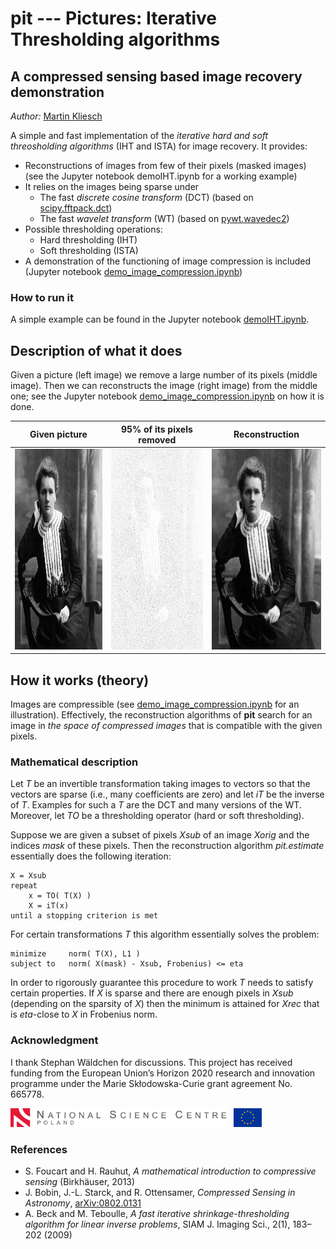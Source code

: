 # pit   ---  Pictures: Iterative Thresholding algorithms

## A compressed sensing based image recovery demonstration 

*Author:* [Martin Kliesch](http://www.mkliesch.eu/)



A simple and fast implementation of the *iterative hard and soft threosholding algorithms* (IHT and ISTA) for image recovery. It provides:

* Reconstructions of images from few of their pixels (masked images)
  (see the Jupyter notebook demoIHT.ipynb for a working example)
* It relies on the images being sparse under
    - The fast *discrete cosine transform* (DCT) 
      (based on [scipy.fftpack.dct](https://docs.scipy.org/doc/scipy-0.14.0/reference/generated/scipy.fftpack.dct.html))
    - The fast *wavelet transform* (WT) 
      (based on [pywt.wavedec2](http://pywavelets.readthedocs.io/en/latest/ref/2d-dwt-and-idwt.html))
* Possible thresholding operations:
    - Hard thresholding (IHT)
    - Soft thresholding (ISTA)
* A demonstration of the functioning of image compression is included
  (Jupyter notebook [demo_image_compression.ipynb](./demo_image_compression.ipynb))

### How to run it
A simple example can be found in the Jupyter notebook [demoIHT.ipynb](./demoIT.ipynb). 

## Description of what it does
Given a picture (left image) we remove a large number of its pixels (middle image). Then we can reconstructs the image (right image) from the middle one; see the Jupyter notebook [demo_image_compression.ipynb](./demo_image_compression.ipynb) on how it is done.

Given picture | 95% of its pixels removed | Reconstruction 
:-------------------------:|:-------------------------:|:-------------------------:
<img src="./pics/marie_curie.jpg" width="292" height="321" /> | <img src="./pics/marie_curie_masked.jpg" width="292" height="321" /> | <img src="./pics/marie_curie_rec.jpg" width="292" height="321" />

## How it works (theory)
Images are compressible (see [demo_image_compression.ipynb](./demo_image_compression.ipynb) for an illustration). Effectively, the reconstruction algorithms of **pit** search for an image in *the space of compressed images* that is compatible with the given pixels. 

### Mathematical description
Let *T* be an invertible transformation taking images to vectors so that the vectors are sparse (i.e., many coefficients are zero) and let *iT* be the inverse of *T*. Examples for such a *T* are the DCT and many versions of the WT. Moreover, let *TO* be a thresholding operator (hard or soft thresholding). 

Suppose we are given a subset of pixels *Xsub* of an image *Xorig* and the indices *mask* of these pixels. Then the reconstruction algorithm *pit.estimate* essentially does the following iteration:

    X = Xsub
    repeat
        x = TO( T(X) )
        X = iT(x)
    until a stopping criterion is met

For certain transformations *T* this algorithm essentially solves the problem:

    minimize     norm( T(X), L1 )
    subject to   norm( X(mask) - Xsub, Frobenius) <= eta

In order to rigorously guarantee this procedure to work *T* needs to satisfy certain properties. If *X* is sparse and there are enough pixels in *Xsub* (depending on the sparsity of *X*) then the minimum is attained for *Xrec* that is *eta*-close to *X* in Frobenius norm. 

### Acknowledgment 
I thank Stephan Wäldchen for discussions. 
This project has received funding from the European Union’s Horizon 2020 research and innovation programme under the Marie Skłodowska-Curie grant agreement No. 665778. 

<img src="./pics/ncn-logo.png" height="30" /> &nbsp; <img src="./pics/eu-logo.jpg" height="30" />

### References
* S. Foucart and H. Rauhut, *A mathematical introduction to compressive sensing* (Birkhäuser, 2013)
* J. Bobin, J.-L. Starck, and R. Ottensamer, *Compressed Sensing in Astronomy*, [arXiv:0802.0131](http://arxiv.org/abs/0802.0131)
* A. Beck and M. Teboulle, *A fast iterative shrinkage-thresholding algorithm for linear inverse problems*, SIAM J. Imaging Sci., 2(1), 183–202 (2009)